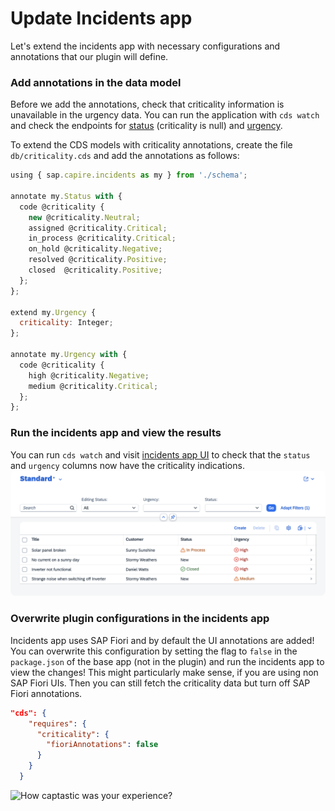 # Update Incidents app

Let's extend the incidents app with necessary configurations and annotations that our plugin will define.

### Add annotations in the data model

Before we add the annotations, check that criticality information is unavailable in the urgency data. You can run the application with `cds watch` and check the endpoints for [status](http://localhost:4004/odata/v4/processor/Status) (criticality is null) and [urgency](http://localhost:4004/odata/v4/processor/Urgency).

To extend the CDS models with criticality annotations, create the file `db/criticality.cds` and add the annotations as follows:

```js
using { sap.capire.incidents as my } from './schema';

annotate my.Status with {
  code @criticality {
    new @criticality.Neutral;
    assigned @criticality.Critical;
    in_process @criticality.Critical;
    on_hold @criticality.Negative;
    resolved @criticality.Positive;
    closed  @criticality.Positive;
  };
};

extend my.Urgency {
  criticality: Integer;
};

annotate my.Urgency with {
  code @criticality {
    high @criticality.Negative;
    medium @criticality.Critical;
  };
};
```

### Run the incidents app and view the results

You can run `cds watch` and visit [incidents app UI](http://localhost:4004/incidents/webapp/index.html) to check that the `status` and `urgency` columns now have the criticality indications.
<img width="1300" alt="Incidents UI with criticality" style="border-radius:0.5rem;" src="images/Incidents-ui.png">

### Overwrite plugin configurations in the incidents app

Incidents app uses SAP Fiori and by default the UI annotations are added! You can overwrite this configuration by setting the flag to `false` in the `package.json` of the base app (not in the plugin) and run the incidents app to view the changes!
This might particularly make sense, if you are using non SAP Fiori UIs. Then you can still fetch the criticality data but turn off SAP Fiori annotations.

```json
"cds": {
    "requires": {
      "criticality": {
        "fioriAnnotations": false
      }
    }
  }
```
![How captastic was your experience?](https://forms.office.com/Pages/ResponsePage.aspx?id=bGf3QlX0PEKC9twtmXka914n6hNKFVlPml6fyiE6QrxUMUJKS1hLWUxENElFR0dCVUhFVzlEMTFPRC4u)
